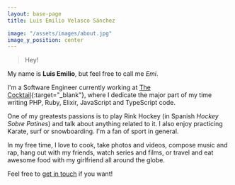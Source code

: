 ```yaml
---
layout: base-page
title: Luis Emilio Velasco Sánchez

image: "/assets/images/about.jpg"
image_y_position: center
---
```


> Hey!

My name is **Luis Emilio**, but feel free to call me _Emi_.

I'm a Software Engineer currently working at [The Cocktail](https://the-cocktail.com/){:target="_blank"}, where I dedicate the major part of my time writing PHP, Ruby, Elixir, JavaScript and TypeScript code.

One of my greatests passions is to play Rink Hockey (in Spanish _Hockey Sobre Patines_) and talk about anything related to it. I also enjoy practicing Karate, surf or snowboarding. I'm a fan of sport in general.

In my free time, I love to cook, take photos and videos, compose music and rap, hang out with my friends, watch series and films, or travel and eat awesome food with my girlfriend all around the globe.

Feel free to [get in touch](mailto:emibloque@gmail.com) if you want!
